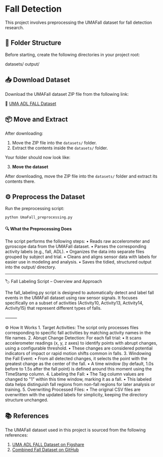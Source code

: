 # Fall Detection

This project involves preprocessing the UMAFall dataset for fall detection research.

## 📁 Folder Structure

Before starting, create the following directories in your project root:

datasets/
output/

## 📥 Download Dataset

Download the UMAFall dataset ZIP file from the following link:

🔗 [UMA ADL FALL Dataset](https://figshare.com/articles/dataset/UMA_ADL_FALL_Dataset_zip/4214283?file=11826395)

## 📦 Move and Extract

After downloading:

1. Move the ZIP file into the `datasets/` folder.
2. Extract the contents inside the `datasets/` folder.

Your folder should now look like:

3. **Move the dataset**

After downloading, move the ZIP file into the `datasets/` folder and extract its contents there.

## ⚙️ Preprocess the Dataset

Run the preprocessing script:

```bash
python UmaFall_preprocessing.py
```

#### 🔍 What the Preprocessing Does

The script performs the following steps:
• Reads raw accelerometer and gyroscope data from the UMAFall dataset.
• Parses the corresponding activity labels (e.g., fall, ADL).
• Organizes the data into separate files grouped by subject and trial.
• Cleans and aligns sensor data with labels for easier use in modeling and analysis.
• Saves the tidied, structured output into the output/ directory.

---

🏷️ Fall Labeling Script – Overview and Approach

The fall_labeling.py script is designed to automatically detect and label fall events in the UMAFall dataset using raw sensor signals. It focuses specifically on a subset of activities (Activity10, Activity13, Activity14, Activity15) that represent different types of falls.

⸻

⚙️ How It Works 1. Target Activities:
The script only processes files corresponding to specific fall activities by matching activity names in the file names. 2. Abrupt Change Detection:
For each fall trial:
• It scans accelerometer readings (x, y, z axes) to identify points with abrupt changes, using a configurable threshold.
• These changes are considered potential indicators of impact or rapid motion shifts common in falls. 3. Windowing the Fall Event:
• From all detected changes, it selects the point with the greatest change as the center of the fall.
• A time window (by default, 1.0s before to 1.5s after the fall point) is defined around this moment using the TimeStamp column. 4. Labeling the Fall:
• The Tag column values are changed to "1" within this time window, marking it as a fall.
• This labeled data helps distinguish fall regions from non-fall regions for later analysis or training. 5. Overwriting Processed Files:
• The original CSV files are overwritten with the updated labels for simplicity, keeping the directory structure unchanged.

## 📚 References

The UMAFall dataset used in this project is sourced from the following references:

1. [UMA ADL FALL Dataset on Figshare](https://figshare.com/articles/dataset/UMA_ADL_FALL_Dataset_zip/4214283?file=11826395)
2. [Combined Fall Dataset on GitHub](https://github.com/Vani-Fula/Combined-fall-dataset)
